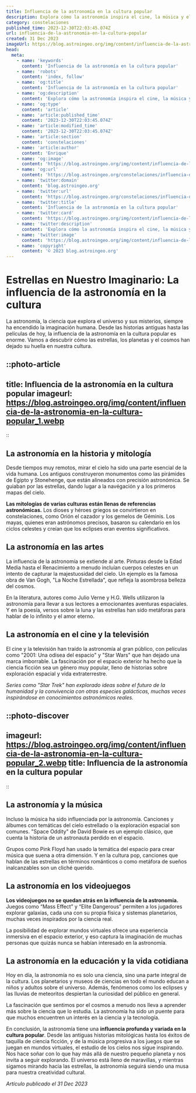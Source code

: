```yaml
---
title: Influencia de la astronomía en la cultura popular
description: Explora cómo la astronomía inspira el cine, la música y el arte, uniendo a las estrellas con nuestra cultura. Descubre la conexión cósmica.
category: constelaciones
published_time: 2023-12-30T22:03:45.074Z
url: influencia-de-la-astronomia-en-la-cultura-popular
created: 31 Dec 2023
imageUrl: https://blog.astroingeo.org/img/content/influencia-de-la-astronomia-en-la-cultura-popular_1.webp
head:
  meta:
    - name: 'keywords'
      content: 'Influencia de la astronomía en la cultura popular'
    - name: 'robots'
      content: 'index, follow'
    - name: 'og:title'
      content: 'Influencia de la astronomía en la cultura popular'
    - name: 'og:description'
      content: 'Explora cómo la astronomía inspira el cine, la música y el arte, uniendo a las estrellas con nuestra cultura. Descubre la conexión cósmica.'
    - name: 'og:type'
      content: 'article'
    - name: 'article:published_time'
      content: '2023-12-30T22:03:45.074Z'
    - name: 'article:modified_time'
      content: '2023-12-30T22:03:45.074Z'
    - name: 'article:section'
      content: 'constelaciones'
    - name: 'article:author'
      content: 'Enrique'
    - name: 'og:image'
      content: 'https://blog.astroingeo.org/img/content/influencia-de-la-astronomia-en-la-cultura-popular_1.webp'
    - name: 'og:url'
      content: 'https://blog.astroingeo.org/constelaciones/influencia-de-la-astronomia-en-la-cultura-popular'
    - name: 'twitter:domain'
      content: 'blog.astroingeo.org'
    - name: 'twitter:url'
      content: 'https://blog.astroingeo.org/constelaciones/influencia-de-la-astronomia-en-la-cultura-popular'
    - name: 'twitter:title'
      content: 'Influencia de la astronomía en la cultura popular'
    - name: 'twitter:card'
      content: 'https://blog.astroingeo.org/img/content/influencia-de-la-astronomia-en-la-cultura-popular_1.webp'
    - name: 'twitter:description'
      content: 'Explora cómo la astronomía inspira el cine, la música y el arte, uniendo a las estrellas con nuestra cultura. Descubre la conexión cósmica.'
    - name: 'twitter:image'
      content: 'https://blog.astroingeo.org/img/content/influencia-de-la-astronomia-en-la-cultura-popular_1.webp'
    - name: 'copyright'
      content: '© 2023 blog.astroingeo.org'
---
```

# Estrellas en Nuestro Imaginario: La influencia de la astronomía en la cultura

La astronomía, la ciencia que explora el universo y sus misterios, siempre ha encendido la imaginación humana. Desde las historias antiguas hasta las películas de hoy, la influencia de la astronomía en la cultura popular es enorme. Vamos a descubrir cómo las estrellas, los planetas y el cosmos han dejado su huella en nuestra cultura.

::photo-article
---
title: Influencia de la astronomía en la cultura popular
imageurl: https://blog.astroingeo.org/img/content/influencia-de-la-astronomia-en-la-cultura-popular_1.webp
---
::

## La astronomía en la historia y mitología

Desde tiempos muy remotos, mirar el cielo ha sido una parte esencial de la vida humana. Los antiguos construyeron monumentos como las pirámides de Egipto y Stonehenge, que están alineados con precisión astronómica. Se guiaban por las estrellas, dando lugar a la navégación y a los primeros mapas del cielo.

**Las mitologías de varias culturas están llenas de referencias astronómicas.** Los dioses y héroes griegos se convirtieron en constelaciones, como Orión el cazador y los gemelos de Géminis. Los mayas, quienes eran astrónomos precisos, basaron su calendario en los ciclos celestes y creían que los eclipses eran eventos significativos.

## La astronomía en las artes

La influencia de la astronomía se extiende al arte. Pinturas desde la Edad Media hasta el Renacimiento a menudo incluían cuerpos celestes en un intento de capturar la majestuosidad del cielo. Un ejemplo es la famosa obra de Van Gogh, "La Noche Estrellada", que refleja la asombrosa belleza del cosmos.

En la literatura, autores como Julio Verne y H.G. Wells utilizaron la astronomía para llevar a sus lectores a emocionantes aventuras espaciales. Y en la poesía, versos sobre la luna y las estrellas han sido metáforas para hablar de lo infinito y el amor eterno.

## La astronomía en el cine y la televisión

El cine y la televisión han traído la astronomía al gran público, con películas como "2001: Una odisea del espacio" y "Star Wars" que han dejado una marca imborrable. La fascinación por el espacio exterior ha hecho que la ciencia ficción sea un género muy popular, lleno de historias sobre exploración espacial y vida extraterrestre.

_Series como "Star Trek" han explorado ideas sobre el futuro de la humanidad y la convivencia con otras especies galácticas, muchas veces inspirándose en conocimientos astronómicos reales._


::photo-discover
---
imageurl: https://blog.astroingeo.org/img/content/influencia-de-la-astronomia-en-la-cultura-popular_2.webp
title: Influencia de la astronomía en la cultura popular
---
::

## La astronomía y la música

Incluso la música ha sido influenciada por la astronomía. Canciones y álbumes con temáticas del cielo estrellado o la exploración espacial son comunes. "Space Oddity" de David Bowie es un ejemplo clásico, que cuenta la historia de un astronauta perdido en el espacio.

Grupos como Pink Floyd han usado la temática del espacio para crear música que suena a otra dimensión. Y en la cultura pop, canciones que hablan de las estrellas en términos románticos o como metáfora de sueños inalcanzables son un cliché querido.

## La astronomía en los videojuegos

**Los videojuegos no se quedan atrás en la influencia de la astronomía.** Juegos como “Mass Effect” y “Elite Dangerous” permiten a los jugadores explorar galaxias, cada una con su propia física y sistemas planetarios, muchas veces inspirados por la ciencia real.

La posibilidad de explorar mundos virtuales ofrece una experiencia inmersiva en el espacio exterior, y eso captura la imaginación de muchas personas que quizás nunca se habían interesado en la astronomía.

## La astronomía en la educación y la vida cotidiana

Hoy en día, la astronomía no es solo una ciencia, sino una parte integral de la cultura. Los planetarios y museos de ciencias en todo el mundo educan a niños y adultos sobre el universo. Además, fenómenos como los eclipses y las lluvias de meteoritos despiertan la curiosidad del público en general.

La fascinación que sentimos por el cosmos a menudo nos lleva a aprender más sobre la ciencia que lo estudia. La astronomía ha sido un puente para que muchos encuentren un interés en la ciencia y la tecnología.

En conclusión, la astronomía tiene una **influencia profunda y variada en la cultura popular**. Desde las antiguas historias mitológicas hasta los éxitos de taquilla de ciencia ficción, y de la música progresiva a los juegos que se juegan en mundos virtuales, el estudio de los cielos nos sigue inspirando. Nos hace soñar con lo que hay más allá de nuestro pequeño planeta y nos invita a seguir explorando. El universo está lleno de maravillas, y mientras sigamos mirando hacia las estrellas, la astronomía seguirá siendo una musa para nuestra creatividad cultural.

_Artículo publicado el 31 Dec 2023_